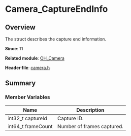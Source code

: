 # Camera_CaptureEndInfo
<!--Kit: Camera Kit-->
<!--Subsystem: Multimedia-->
<!--Owner: @qano-->
<!--SE: @leo_ysl-->
<!--TSE: @xchaosioda-->

## Overview

The struct describes the capture end information.

**Since**: 11

**Related module**: [OH_Camera](capi-oh-camera.md)

**Header file**: [camera.h](capi-camera-h.md)

## Summary

### Member Variables

| Name| Description|
| -- | -- |
| int32_t captureId | Capture ID.|
| int64_t frameCount | Number of frames captured.|
